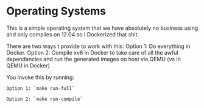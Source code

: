 # Operating Systems

This is a simple operating system that we have absolutely no business using and only compiles on 12.04 so I Dockerized that shit.

There are two ways t provide to work with this:
    Option 1: Do everything in Docker.
    Option 2: Compile xv6 in Docker to take care of all the awful dependancies and run the generated images on host via QEMU (vs in QEMU in Docker)

You invoke this by running:

    Option 1: `make run-full` 

    Option 2: `make run-compile` 
